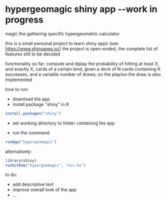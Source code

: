 # hypergeomagic shiny app --work in progress

magic the gathering specific hypergeometric calculator

this is a small personal project to learn shiny apps (see https://www.shinyapps.io/)
the project is open-ended, the complete list of features still to be decided 

functionality so far: compute and diplay the probability of hitting at least X, and exactly X, cards of a certain kind, given a deck of N cards containing K successes, and a variable number of draws; on the play/on the draw is also implemented

how to run: 
- download the app
- install package "shiny" in R
```r
install.packages("shiny")
```

- set working directory to folder containing the app

- run the command:
```r
runApp("hypergeomagic")
```

alternatively:
```r
library(shiny)
runGitHub("hypergeomagic", "mic-he")
```
to do:

- add descriptive text
- improve overall look of the app
- ...
